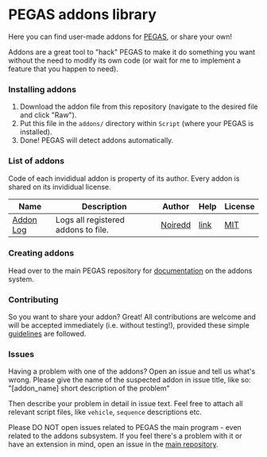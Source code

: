 # PEGAS addons library
Here you can find user-made addons for [PEGAS](https://github.com/Noiredd/PEGAS), or share your own!

Addons are a great tool to "hack" PEGAS to make it do something you want without the need to modify its own code
(or wait for me to implement a feature that you happen to need).

### Installing addons
1. Download the addon file from this repository (navigate to the desired file and click "Raw").
2. Put this file in the `addons/` directory within `Script` (where your PEGAS is installed).
3. Done! PEGAS will detect addons automatically.

### List of addons
Code of each invididual addon is property of its author.
Every addon is shared on its invididual license.

Name | Description | Author | Help | License
--- | --- | --- | --- | ---
[Addon Log](kOS/addons/addon_log.ks) | Logs all registered addons to file. | [Noiredd](https://github.com/Noiredd) | [link](docs/addon_log.md) | [MIT](licenses/addon_log.txt)

### Creating addons
Head over to the main PEGAS repository for [documentation](https://github.com/Noiredd/PEGAS/blob/master/docs/addons.md) on the addons system.

### Contributing
So you want to share your addon? Great!
All contributions are welcome and will be accepted immediately (i.e. without testing!),
provided these simple [guidelines](CONTRIBUTING.md) are followed.

### Issues
Having a problem with one of the addons?
Open an issue and tell us what's wrong.
Please give the name of the suspected addon in issue title, like so:  
"[addon_name] short description of the problem"

Then describe your problem in detail in issue text.
Feel free to attach all relevant script files, like `vehicle`, `sequence` descriptions etc.

Please DO NOT open issues related to PEGAS the main program -
even related to the addons subsystem.
If you feel there's a problem with it or have an extension in mind,
open an issue in the [main repository](https://github.com/Noiredd/PEGAS).
